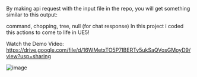 By making api request with the input file in the repo, you will get something similar to this output:

command, chopping, tree, null (for chat response)
In this project i coded this actions to come to life in UE5!

Watch the Demo Video:
https://drive.google.com/file/d/16WMetxTO5P7IBERTv5ukSaQVosGMoyD9/view?usp=sharing

![image](https://github.com/user-attachments/assets/67278eb9-2bc9-4764-8888-c81bf47b30fd)

